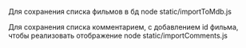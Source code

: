 Для сохранения списка фильмов в бд
node static/importToMdb.js

Для сохранения списка комментарием, с добавлением id фильма, чтобы реализовать отображение
node static/importComments.js